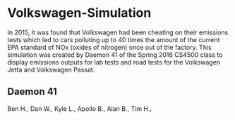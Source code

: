 # Volkswagen-Simulation
In 2015, it was found that Volkswagen had been cheating on their emissions tests which led to cars polluting up to 40 times the amount of the current EPA standard of NOx (oxides of nitrogen) once out of the factory. This simulation was created by Daemon 41 of the Spring 2016 CS4500 class to display emissions outputs for lab tests and road tests for the Volkswagen Jetta and Volkswagen Passat.

Daemon 41
---------
Ben H.,
Dan W.,
Kyle L.,
Apollo B.,
Alan B.,
Tim H.,
